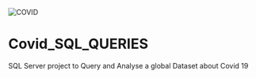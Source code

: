 ![COVID](https://scwcontent.affino.com/AcuCustom/Sitename/DAM/022/data_graph__virus_Adobe.jpg)
# Covid_SQL_QUERIES
SQL Server project to Query and Analyse a global Dataset about Covid 19
